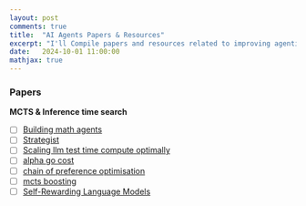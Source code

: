 ```yaml
---
layout: post
comments: true
title:  "AI Agents Papers & Resources"
excerpt: "I'll Compile papers and resources related to improving agentic abilities of LLMs in  planning and reasoning"
date:   2024-10-01 11:00:00
mathjax: true
---
```


<!-- 
<svg width="800" height="200">
	<rect width="800" height="200" style="fill:rgb(98,51,20)" />
	<rect width="20" height="50" x="20" y="100" style="fill:rgb(189,106,53)" />
	<rect width="20" height="50" x="760" y="30" style="fill:rgb(77,175,75)" />
	<rect width="10" height="10" x="400" y="60" style="fill:rgb(225,229,224)" />
</svg>
 -->
### Papers
**MCTS & Inference time search** 
- [ ]  [Building math agents](https://www.arxiv.org/pdf/2409.02392)
- [ ]  [Strategist](https://arxiv.org/pdf/2408.10635)
- [ ]  [Scaling llm test time compute optimally](https://arxiv.org/pdf/2408.03314)
- [ ]  [alpha go cost](https://www.yuzeh.com/data/agz-cost.html)
- [ ]  [chain of preference optimisation](https://arxiv.org/pdf/2406.09136)
- [ ]  [mcts boosting](https://arxiv.org/pdf/2405.00451)
- [ ]  [Self-Rewarding Language Models](https://arxiv.org/pdf/2401.10020)
